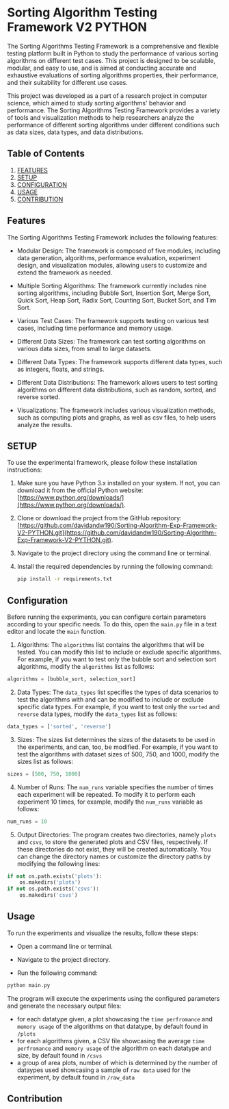 # Sorting Algorithm Testing Framework V2 PYTHON

The Sorting Algorithms Testing Framework is a comprehensive and flexible testing platform built in Python to study the performance of various sorting algorithms on different test cases. This project is designed to be scalable, modular, and easy to use, and is aimed at conducting accurate and exhaustive evaluations of sorting algorithms properties, their performance, and their suitability for different use cases.

This project was developed as a part of a research project in computer science, which aimed to study sorting algorithms' behavior and performance. The Sorting Algorithms Testing Framework provides a variety of tools and visualization methods to help researchers analyze the performance of different sorting algorithms under different conditions such as data sizes, data types, and data distributions.

## Table of Contents

  1. [FEATURES](https://github.com/davidandw190/Sorting-Algorithm-Exp-Framework-V2-PYTHON#features)
  2. [SETUP](https://github.com/davidandw190/Sorting-Algorithm-Exp-Framework-V2-PYTHON#setup)
  3. [CONFIGURATION](https://github.com/davidandw190/Sorting-Algorithm-Exp-Framework-V2-PYTHON#configuration)
  4. [USAGE](https://github.com/davidandw190/Sorting-Algorithm-Exp-Framework-V2-PYTHON#usage)
  5. [CONTRIBUTION](https://github.com/davidandw190/Sorting-Algorithm-Exp-Framework-V2-PYTHON#contribution)
  

## Features

The Sorting Algorithms Testing Framework includes the following features:

* Modular Design: The framework is composed of five modules, including data generation, algorithms, performance evaluation, experiment design, and visualization modules, allowing users to customize and extend the framework as needed.

* Multiple Sorting Algorithms: The framework currently includes nine sorting algorithms, including Bubble Sort, Insertion Sort, Merge Sort, Quick Sort, Heap Sort, Radix Sort, Counting Sort, Bucket Sort, and Tim Sort.

* Various Test Cases: The framework supports testing on various test cases, including time performance and memory usage.

* Different Data Sizes: The framework can test sorting algorithms on various data sizes, from small to large datasets.

* Different Data Types: The framework supports different data types, such as integers, floats, and strings.

* Different Data Distributions: The framework allows users to test sorting algorithms on different data distributions, such as random, sorted, and reverse sorted.

* Visualizations: The framework includes various visualization methods, such as computing plots and graphs, as well as csv files, to help users analyze the results.


## SETUP

To use the experimental framework, please follow these installation instructions:

1. Make sure you have Python 3.x installed on your system. If not, you can download it from the official Python website: [https://www.python.org/downloads/](https://www.python.org/downloads/).

2. Clone or download the project from the GitHub repository: [https://github.com/davidandw190/Sorting-Algorithm-Exp-Framework-V2-PYTHON.git](https://github.com/davidandw190/Sorting-Algorithm-Exp-Framework-V2-PYTHON.git).

3. Navigate to the project directory using the command line or terminal.

4. Install the required dependencies by running the following command:
   ```bash
   pip install -r requirements.txt
   ```

## Configuration

Before running the experiments, you can configure certain parameters according to your specific needs. To do this, open the `main.py` file in a text editor and locate the `main` function.

1. Algorithms: The `algorithms` list contains the algorithms that will be tested. You can modify this list to include or exclude specific algorithms. For example, if you want to test only the bubble sort and selection sort algorithms, modify the `algorithms` list as follows:

```python
algorithms = [bubble_sort, selection_sort]
```
2. Data Types: The `data_types` list specifies the types of data scenarios to test the algorithms with and can be modified to include or exclude specific data types. For example, if you want to test only the `sorted` and `reverse` data types, modify the `data_types` list as follows:

```python
data_types = ['sorted', 'reverse']
```
3. Sizes: The sizes list determines the sizes of the datasets to be used in the experiments, and can, too, be modified. For example, if you want to test the algorithms with dataset sizes of 500, 750, and 1000, modify the sizes list as follows:
```python
sizes = [500, 750, 1000]
```
4. Number of Runs: The `num_runs` variable specifies the number of times each experiment will be repeated. To modify it to perform each experiment 10 times, for example, modify the `num_runs` variable as follows:
```python
num_runs = 10
```

5. Output Directories: The program creates two directories, namely `plots` and `csvs`, to store the generated plots and CSV files, respectively. If these directories do not exist, they will be created automatically. You can change the directory names or customize the directory paths by modifying the following lines:
```python
if not os.path.exists('plots'):
    os.makedirs('plots')
if not os.path.exists('csvs'):
    os.makedirs('csvs')
```    
## Usage
To run the experiments and visualize the results, follow these steps:

* Open a command line or terminal.

* Navigate to the project directory.

* Run the following command:
```python
python main.py
```
The program will execute the experiments using the configured parameters and generate the necessary output files:
  * for each datatype given, a plot showcasing the `time perfromance` and `memory usage` of the algorithms on that datatype, by default found in `/plots`
  * for each algorithms given, a CSV file showcasing the average `time perfromance` and `memory usage` of the algorithm on each datatype  and size, by default found in `/csvs`
  * a group of area plots, number of which is determined by the number of dataypes used showcasing a sample of `raw data` used for the experiment, by default found in `/raw_data`
 
## Contribution
